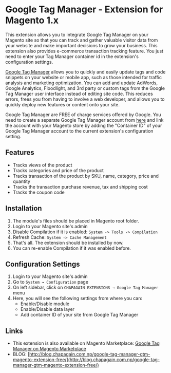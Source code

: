 # Google Tag Manager - Extension for Magento 1.x

This extension allows you to integrate Google Tag Manager on your Magento site so that you can track
and gather valuable visitor data from your website and make important decisions to grow your
business. This extension also provides e-commerce transaction tracking feature. You just need to enter
your Tag Manager container id in the extension's configuration settings.

[Google Tag Manager](https://support.google.com/tagmanager/answer/6102821?hl=en) allows you to quickly and easily update tags and code snippets on your website or
mobile app, such as those intended for traffic analysis and marketing optimization. You can add and
update AdWords, Google Analytics, Floodlight, and 3rd party or custom tags from the Google Tag
Manager user interface instead of editing site code. This reduces errors, frees you from having to
involve a web developer, and allows you to quickly deploy new features or content onto your site.

Google Tag Manager are FREE of charge services offered by Google. You need to create a separate
Google Tag Manager account from [here](https://tagmanager.google.com/?hl=en#/admin/accounts/create) and link the account with your Magento store by adding the
"Container ID" of your Google Tag Manager account to the current extension's configuration setting.

## Features

- Tracks views of the product
- Tracks categories and price of the product
- Tracks transaction of the product by SKU, name, category, price and quantity
- Tracks the transaction purchase revenue, tax and shipping cost
- Tracks the coupon code

## Installation

1. The module's files should be placed in Magento root folder.
2. Login to your Magento site's admin
3. Disable Compilation if it is enabled: `System -> Tools -> Compilation`
4. Refresh Cache: `System -> Cache Management`
5. That's all. The extension should be installed by now.
6. You can re-enable Compilation if it was enabled before.

## Configuration Settings

1. Login to your Magento site's admin
2. Go to `System → Configuration` page
3. On left sidebar, click on `CHAPAGAIN EXTENSIONS → Google Tag Manager` menu
4. Here, you will see the following settings from where you can: 
    - Enable/Disable module
    - Enable/Disable data layer 
    - Add container ID of your site from Google Tag Manager
    
## Links

- This extension is also available on Magento Marketplace: [Google Tag Manager on Magento Marketplace](https://marketplace.magento.com/chapagain-chapagain-googletagmanager.html)
- BLOG: [http://blog.chapagain.com.np/google-tag-manager-gtm-magento-extension-free/](http://blog.chapagain.com.np/google-tag-manager-gtm-magento-extension-free/)
